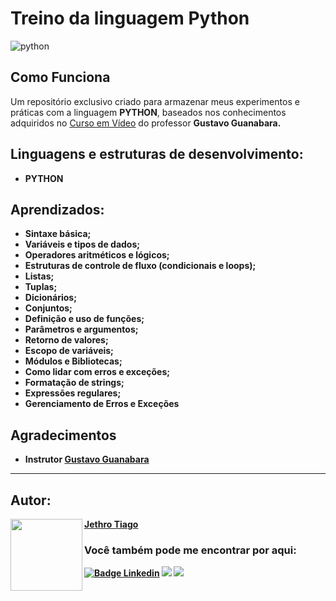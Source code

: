﻿# Treino da linguagem Python

![python](https://github.com/JethroTiago/python-training-room/assets/103612874/749cf3fa-24a0-41a9-a6b6-016a48cec617)

## Como Funciona

Um repositório exclusivo criado para armazenar meus experimentos e práticas com a linguagem <strong>PYTHON</strong>, baseados nos conhecimentos adquiridos no [Curso em Vídeo](https://www.cursoemvideo.com/) do professor <strong>Gustavo Guanabara<strong>.

## Linguagens e estruturas de desenvolvimento:

* <strong>PYTHON</strong>

## Aprendizados:

* Sintaxe básica;
* Variáveis e tipos de dados;
* Operadores aritméticos e lógicos;
* Estruturas de controle de fluxo (condicionais e loops);
* Listas;
* Tuplas;
* Dicionários;
* Conjuntos;
* Definição e uso de funções;
* Parâmetros e argumentos;
* Retorno de valores;
* Escopo de variáveis;
* Módulos e Bibliotecas;
* Como lidar com erros e exceções;
* Formatação de strings;
* Expressões regulares;
* Gerenciamento de Erros e Exceções

## Agradecimentos

* Instrutor [Gustavo Guanabara](https://www.youtube.com/@CursoemVideo/featured)

---

<h2 id="autor" align="left">Autor:</h2>
  <img align="left" src="https://avatars.githubusercontent.com/u/103612874?v=4" width=115>
<a href="https://github.com/JethroTiago">Jethro Tiago</a>
<h3 align="left">Você também pode me encontrar por aqui:</h3>
<p align="left">
  <a href="https://www.linkedin.com/in/jethrotiago/"><img src="https://img.shields.io/badge/LinkedIn-0077B5?style=for-the-badge&logo=linkedin&logoColor=white" alt="Badge Linkedin" /></a>
  <a href="https://www.youtube.com/c/BEIRADAAVENTURA" target="_blank"><img src="https://img.shields.io/badge/YouTube-FF0000?style=for-the-badge&logo=youtube&logoColor=white" target="_blank"></a>
  <a href="https://instagram.com/jethrotiago" target="_blank"><img src="https://img.shields.io/badge/-Instagram-%23E4405F?style=for-the-badge&logo=instagram&logoColor=white" target="_blank"></a>
  <br>
